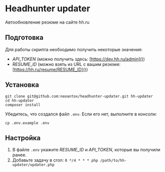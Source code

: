 # Headhunter updater

Автообновление резюме на сайте hh.ru

## Подготовка

Для работы скрипта необходимо получить некоторые значения:

- *API_TOKEN* (можно получить здесь: [https://dev.hh.ru/admin]())
- *RESUME_ID* (можно взять из URL с вашим резюме: [https://hh.ru/resume/RESUME_ID]())

## Установка

```
git clone git@github.com:neoantox/headhunter-updater.git hh-updater
cd hh-updater
composer install
```

Убедитесь, что создался файл `.env`. Если его нет, выполните в консоли:

```cp .env.example .env```

## Настройка

1. В файле `.env` укажите *RESUME_ID* и *API_TOKEN*, которые вы получили ранее.
2. Добавьте задачу в cron: `0 */4 * * * php /path/to/hh-updater/updater.php`
